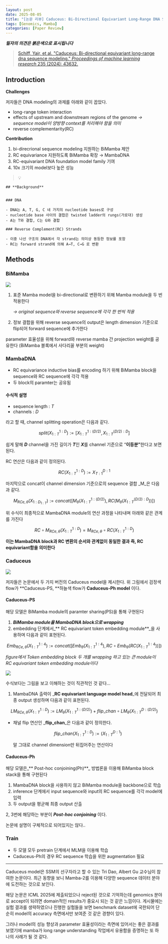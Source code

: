 ```yaml
---
layout: post
date: 2025-08-05
title: "[논문 리뷰] Caduceus: Bi-Directional Equivariant Long-Range DNA Sequence Modeling"
tags: [Genomics, Mamba]
categories: [Paper Review]
---
```


<span class="notion-red">_**필자의 의견은 붉은색으로 표시됩니다**_</span>


> [Schiff, Yair, et al. "Caduceus: Bi-directional equivariant long-range dna sequence modeling." ](https://pmc.ncbi.nlm.nih.gov/articles/PMC12189541/)[_Proceedings of machine learning research_](https://pmc.ncbi.nlm.nih.gov/articles/PMC12189541/)[ 235 (2024): 43632.](https://pmc.ncbi.nlm.nih.gov/articles/PMC12189541/)



## Introduction


**Challenges**


저자들은 DNA modeling의 과제를 아래와 같이 꼽았다.

- long-range token interaction
- effects of upstream and downstream regions of the genome 
_→ sequence model이 양방향 context를 처리해야 함을 의미_
- reverse complementarity(RC)

**Contribution**

1. bi-direcrional sequence modeling 지원하는 BiMamba 제안
1. RC equivariance 지원하도록 BiMamba 확장 → MambaDNA
1. RC-equivariant DNA foundation model family 기여
1. 10x 크기의 model보다 높은 성능

> 💡 


	## **Background**


	### DNA

	- DNA는 A, T, G, C 네 가지의 nucleotide bases로 구성
	- nucleotide base 사이의 결합은 twisted ladder의 rungs(가로대) 생성
	- A는 T와 결합, C는 G와 결합

	### Reverse Complement(RC) Strands

	- 이중 나선 구조의 DNA에서 각 strand는 의미상 동등한 정보를 포함
	- RC는 forward strand에 의해 A→T, C→G 로 변환


## Methods



### BiMamba


![](https://prod-files-secure.s3.us-west-2.amazonaws.com/542b861c-36a8-4051-84e5-8804b6728dba/2c247d59-7815-4980-99f0-8f0d21f445a7/image.png?X-Amz-Algorithm=AWS4-HMAC-SHA256&X-Amz-Content-Sha256=UNSIGNED-PAYLOAD&X-Amz-Credential=ASIAZI2LB466TAUCS47Y%2F20250826%2Fus-west-2%2Fs3%2Faws4_request&X-Amz-Date=20250826T003924Z&X-Amz-Expires=3600&X-Amz-Security-Token=IQoJb3JpZ2luX2VjEBAaCXVzLXdlc3QtMiJHMEUCIFTkr0WYb%2BbQX4UM2ueJ44CCOke5ltGLWw7SUTSkc7KrAiEApCvhgwMg%2BzNpFDnVg7UhJtKyd%2BuvpFnYjEXl92un7MEq%2FwMIaRAAGgw2Mzc0MjMxODM4MDUiDGeuXvehWxptTtAGZCrcA6hi5rygDAn%2BFngHhyvUTwjvO9K2Hm%2FBzPy8bD7N0Bp%2BdKiAFUYF%2Fy2iIN8ufwZDUH5i1vcVbTs%2BJwGEyWK885fdE6pKjeIjgZas0TIfQP4zi6AbCfKGTBmBeYIPMWAgC5WEUxH7%2Bbsk2bTO6r22ptkC6nwyU8evWa3jd1jhEHtJAhrHwbYPt3zu5cp%2FNfNGdNDTdIIm7DNZynXylM%2FcsB0XOwbPBHWBUej7r%2FjuKX3YGBZDPT%2FauR1hmoSVrldk%2FmJ4t15BqVcNlZXsuH2YFVRLNsPK8ZuCp2yTYfqoiskqatBlUxOgeXAYg%2BL%2FVamlROVGDOuy9Xevj3ltEoaou1D9MAe5Gop9EHHYDXAd8aYMkX6TBCJD5hO%2BVIipxOlyRY9JSySWOiVnsoh3cxGuwuwjrkcTX4fyycOso55DFHtZNA9IyRbJrMk9DzaO9rmO%2FTH%2FOnF5H4Ihl6gW2LQ09mC7fNkoGRT%2FFXhcRhCj30emEYInL%2FRbiZoj%2F39pR%2FcHDXHoGepP2OdZbXzhxnS3ZwEytYN35Y9hWv2eZ5p0cDQvyWwsF6wko55ESgTNVUlKbxOFkpu8pYAWEczWBwbnoMIxq5HmbJyVGqjYJnwp6hFwALtQ1Pi%2B3OV%2FrOkfMOfps8UGOqUBx8KYBkqavGftZvINFzpJMGbraLKJHXDStEGbD4yr9dbWet%2F1shOeXPVr%2BDdfERI3TcA57IbS7j0RKA6I%2BOtJVbLxtTeWUOKMAFwNNSzkPS%2Bl1fIqpvBaimJz3j8lSDvGI626A1%2FG%2FCgOI7XhNA6c5K%2BRMhpko%2BQaDqqkxxUSzptmMLqY3LybhslrCp1Vla15%2BiVaRafuB0yguFJYPIg6dkDFEb9v&X-Amz-Signature=6185ed2e9065e531df9494420c39fe9931d2d8143d486e6a5d08ccd2ca37f50a&X-Amz-SignedHeaders=host&x-amz-checksum-mode=ENABLED&x-id=GetObject)

1. 표준 Mamba model을 bi-directional로 변환하기 위해 Mamba module을 두 번 적용한다

	_→ original sequence와 reverse sequence에 각각 한 번씩 적용_

1. 정보 결합을 위해 reverse sequence의 output은 length dimension 기준으로 flip되어 forward sequence에 추가한다

parameter 효율성을 위해 forward와 reverse mamba 간 projection weight를 공유한다 (BiMamba 블록에서 사다리꼴 부분의 weight)



### MambaDNA

- RC equivariance inductive bias를 encoding 하기 위해 BiMamba block을 sequence와 RC sequence에 각각 적용
- 두 block의 paramter는 공유됨


#### 수식적 설명

- sequence length : _T_
- channels : _D_

라고 할 때,  channel splitting operation은 다음과 같다.


$$
split(X^{1:D}_{1:T}):=[X^{1:(D/2)}_{1:T},X^{(D/2):D}_{1:T}]
$$


<span class="notion-red">쉽게 말해 </span><span class="notion-red">_**D**_</span><span class="notion-red"> channel을 가진 길이가 </span><span class="notion-red">_**T**_</span><span class="notion-red">인 </span><span class="notion-red">_**X**_</span><span class="notion-red">를 channel 기준으로 “</span><span class="notion-red">**이등분”**</span><span class="notion-red">한다고 보면 된다.</span>


RC 연산은 다음과 같이 정의된다.


$$
RC(X^{1:D}_{1:T}):=X^{D:1}_{T:1}
$$


마지막으로 concat이 channel dimension 기준으로의 sequence 결합 _M_은 다음과 같다.


$$
M_{RCe,\theta}(X_{1:D_{1:T}}):=concat([M_{\theta}(X^{1:(D/2)}_{1:T}),RC(M_{\theta}(X^{(D/2):D}_{1:T}))])
$$


위 수식이 최종적으로 MambaDNA module의 연산 과정을 나타내며 아래와 같은 관계를 가진다


$$
RC\circ M_{RCe,\theta}(X^{1:D}_{1:T}) = M_{RCe,\theta} \circ RC(X^{1:D}_{1:T})
$$


**이는 MambaDNA block과 RC 변환의 순서와 관계없이 동일한 결과 즉, RC equivariant함을 의미한다**



### Caduceus


![](https://prod-files-secure.s3.us-west-2.amazonaws.com/542b861c-36a8-4051-84e5-8804b6728dba/f94a60d7-8145-473b-aef9-7c68d3ec604a/image.png?X-Amz-Algorithm=AWS4-HMAC-SHA256&X-Amz-Content-Sha256=UNSIGNED-PAYLOAD&X-Amz-Credential=ASIAZI2LB466TAUCS47Y%2F20250826%2Fus-west-2%2Fs3%2Faws4_request&X-Amz-Date=20250826T003925Z&X-Amz-Expires=3600&X-Amz-Security-Token=IQoJb3JpZ2luX2VjEBAaCXVzLXdlc3QtMiJHMEUCIFTkr0WYb%2BbQX4UM2ueJ44CCOke5ltGLWw7SUTSkc7KrAiEApCvhgwMg%2BzNpFDnVg7UhJtKyd%2BuvpFnYjEXl92un7MEq%2FwMIaRAAGgw2Mzc0MjMxODM4MDUiDGeuXvehWxptTtAGZCrcA6hi5rygDAn%2BFngHhyvUTwjvO9K2Hm%2FBzPy8bD7N0Bp%2BdKiAFUYF%2Fy2iIN8ufwZDUH5i1vcVbTs%2BJwGEyWK885fdE6pKjeIjgZas0TIfQP4zi6AbCfKGTBmBeYIPMWAgC5WEUxH7%2Bbsk2bTO6r22ptkC6nwyU8evWa3jd1jhEHtJAhrHwbYPt3zu5cp%2FNfNGdNDTdIIm7DNZynXylM%2FcsB0XOwbPBHWBUej7r%2FjuKX3YGBZDPT%2FauR1hmoSVrldk%2FmJ4t15BqVcNlZXsuH2YFVRLNsPK8ZuCp2yTYfqoiskqatBlUxOgeXAYg%2BL%2FVamlROVGDOuy9Xevj3ltEoaou1D9MAe5Gop9EHHYDXAd8aYMkX6TBCJD5hO%2BVIipxOlyRY9JSySWOiVnsoh3cxGuwuwjrkcTX4fyycOso55DFHtZNA9IyRbJrMk9DzaO9rmO%2FTH%2FOnF5H4Ihl6gW2LQ09mC7fNkoGRT%2FFXhcRhCj30emEYInL%2FRbiZoj%2F39pR%2FcHDXHoGepP2OdZbXzhxnS3ZwEytYN35Y9hWv2eZ5p0cDQvyWwsF6wko55ESgTNVUlKbxOFkpu8pYAWEczWBwbnoMIxq5HmbJyVGqjYJnwp6hFwALtQ1Pi%2B3OV%2FrOkfMOfps8UGOqUBx8KYBkqavGftZvINFzpJMGbraLKJHXDStEGbD4yr9dbWet%2F1shOeXPVr%2BDdfERI3TcA57IbS7j0RKA6I%2BOtJVbLxtTeWUOKMAFwNNSzkPS%2Bl1fIqpvBaimJz3j8lSDvGI626A1%2FG%2FCgOI7XhNA6c5K%2BRMhpko%2BQaDqqkxxUSzptmMLqY3LybhslrCp1Vla15%2BiVaRafuB0yguFJYPIg6dkDFEb9v&X-Amz-Signature=d6bb4b18355c97c125dd859c0ac3f3d079dfaca21ba855896a67831902f7475a&X-Amz-SignedHeaders=host&x-amz-checksum-mode=ENABLED&x-id=GetObject)


저자들은 논문에서 두 가지 버전의 Caduceus model을 제시한다. 위 그림에서 검정색 flow가 **Caduceus-PS, **하늘색 flow가 **Caduceus-Ph model** 이다.



#### Caduceus-PS


해당 모델은 BiMamba module의 paramter sharing(PS)을 통해 구현된다

1. _**BiMamba module을 MambaDNA block으로 wrapping**_
1. embedding 단계에서_** RC equivariant token embedding module**_을 사용하며 다음과 같이 표현된다.

$$
Emb_{RCe,\theta}(X^{1:4}_{1:T}):=concat([Emb_{\theta}(X^{1:4}_{1:T}),RC \circ Emb_{\theta}(RC(X^{1:4}_{1:T}))])
$$


_figure에서 Token embedding block 두 개를 wrapping 하고 있는 큰 module이 RC equivariant token embedding module이다_


![](https://prod-files-secure.s3.us-west-2.amazonaws.com/542b861c-36a8-4051-84e5-8804b6728dba/b175e4da-71eb-4e91-8c23-a06dabe673c9/image.png?X-Amz-Algorithm=AWS4-HMAC-SHA256&X-Amz-Content-Sha256=UNSIGNED-PAYLOAD&X-Amz-Credential=ASIAZI2LB466TAUCS47Y%2F20250826%2Fus-west-2%2Fs3%2Faws4_request&X-Amz-Date=20250826T003925Z&X-Amz-Expires=3600&X-Amz-Security-Token=IQoJb3JpZ2luX2VjEBAaCXVzLXdlc3QtMiJHMEUCIFTkr0WYb%2BbQX4UM2ueJ44CCOke5ltGLWw7SUTSkc7KrAiEApCvhgwMg%2BzNpFDnVg7UhJtKyd%2BuvpFnYjEXl92un7MEq%2FwMIaRAAGgw2Mzc0MjMxODM4MDUiDGeuXvehWxptTtAGZCrcA6hi5rygDAn%2BFngHhyvUTwjvO9K2Hm%2FBzPy8bD7N0Bp%2BdKiAFUYF%2Fy2iIN8ufwZDUH5i1vcVbTs%2BJwGEyWK885fdE6pKjeIjgZas0TIfQP4zi6AbCfKGTBmBeYIPMWAgC5WEUxH7%2Bbsk2bTO6r22ptkC6nwyU8evWa3jd1jhEHtJAhrHwbYPt3zu5cp%2FNfNGdNDTdIIm7DNZynXylM%2FcsB0XOwbPBHWBUej7r%2FjuKX3YGBZDPT%2FauR1hmoSVrldk%2FmJ4t15BqVcNlZXsuH2YFVRLNsPK8ZuCp2yTYfqoiskqatBlUxOgeXAYg%2BL%2FVamlROVGDOuy9Xevj3ltEoaou1D9MAe5Gop9EHHYDXAd8aYMkX6TBCJD5hO%2BVIipxOlyRY9JSySWOiVnsoh3cxGuwuwjrkcTX4fyycOso55DFHtZNA9IyRbJrMk9DzaO9rmO%2FTH%2FOnF5H4Ihl6gW2LQ09mC7fNkoGRT%2FFXhcRhCj30emEYInL%2FRbiZoj%2F39pR%2FcHDXHoGepP2OdZbXzhxnS3ZwEytYN35Y9hWv2eZ5p0cDQvyWwsF6wko55ESgTNVUlKbxOFkpu8pYAWEczWBwbnoMIxq5HmbJyVGqjYJnwp6hFwALtQ1Pi%2B3OV%2FrOkfMOfps8UGOqUBx8KYBkqavGftZvINFzpJMGbraLKJHXDStEGbD4yr9dbWet%2F1shOeXPVr%2BDdfERI3TcA57IbS7j0RKA6I%2BOtJVbLxtTeWUOKMAFwNNSzkPS%2Bl1fIqpvBaimJz3j8lSDvGI626A1%2FG%2FCgOI7XhNA6c5K%2BRMhpko%2BQaDqqkxxUSzptmMLqY3LybhslrCp1Vla15%2BiVaRafuB0yguFJYPIg6dkDFEb9v&X-Amz-Signature=d50dc786dd983df3800735dc5ee9cd58528177ce4f136c9a40bdfecd8085fd1e&X-Amz-SignedHeaders=host&x-amz-checksum-mode=ENABLED&x-id=GetObject)


<span class="notion-red">수식보다는 그림을 보고 이해하는 것이 직관적인 것 같다…</span>

1. MambaDNA 출력이 _**RC equivariant language model head**_에 전달되어 최종 output 생성하며 다음과 같이 표현된다.

$$
LM_{RCe,\theta}(X^{1:D}_{1:T}):= LM_{\theta}(X^{1:(D/2)}_{1:T})+flip\_chan\circ LM_{\theta}(X^{D:(D/2)}_{1:T})
$$

- 채널 flip 연산인 _**flip\_chan**_은 다음과 같이 정의한다.

	$$
	flip\_chan(X^{1:D}_{1:T}):=(X^{D:1}_{1:T})
	$$


	말 그대로 channel dimension만 뒤집어주는 연산이다



#### Caduceus-Ph


해당 모델은_** Post-hoc conjoining(Ph)**_ 방법론을 이용해 BiMamba block stack을 통해 구현된다

1. MambaDNA block을 사용하지 않고 BiMamba module을 backbone으로 학습
1. inference 단계에서 input sequence와 input의 RC sequence를 각각 model에 입력
1. 두 output을 평균해 최종 output 산출

2, 3번에 해당하는 부분이 _**Post-hoc conjoining**_ 이다.


<span class="notion-red">논문에 설명이 구체적으로 되어있지는 않다..</span>



### Train

- 두 모델 모두 pretrain 단계에서 MLM을 이용해 학습
- Caduceus-Ph의 경우 RC sequence 학습을 위한 augmentation 필요

---


<span class="notion-red">Caduceus model은 SSM의 선구자라고 할 수 있는 Tri Dao, Albert Gu 교수님이 참여한 논문이다. 최근 동향을 보니 Mamba-2를 이용해 다양한 sequence 데이터 분야에 도전하는 것으로 보인다.</span>


<span class="notion-red">해당 논문은 ICML 2025에 제출되었으나 reject된 것으로 기억하는데 genomics 분야로 accept이 되려면 domain적인 results가 중요시 되는 것 같은 느낌이다. 게시물에는 실험 결과를 생략하였으나 진행한 실험들을 보면 benchmark dataset에 국한되어 단순히 model의 accuracy 측면에서만 보여준 것 같은 경향이 있다.</span>


<span class="notion-red">그러나 model의 성능 향상과 parameter 효율성이라는 측면에 있어서는 좋은 결과를 보였기에 mamba가 long range understanding 작업에서 유용함을 증명하는 또 하나의 사례가 될 것 같다.</span>

